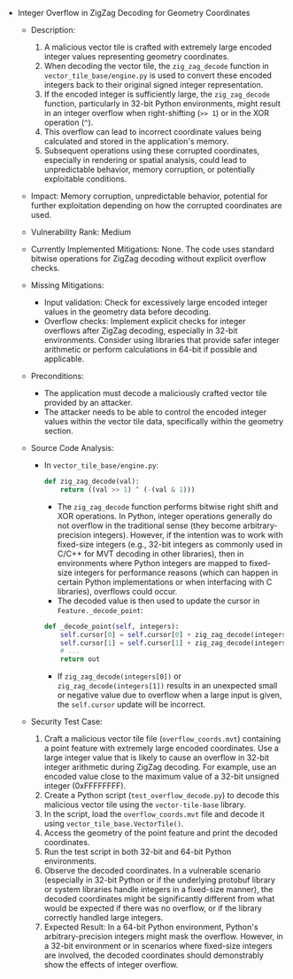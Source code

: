 - Integer Overflow in ZigZag Decoding for Geometry Coordinates
  - Description:
    1. A malicious vector tile is crafted with extremely large encoded integer values representing geometry coordinates.
    2. When decoding the vector tile, the `zig_zag_decode` function in `vector_tile_base/engine.py` is used to convert these encoded integers back to their original signed integer representation.
    3. If the encoded integer is sufficiently large, the `zig_zag_decode` function, particularly in 32-bit Python environments, might result in an integer overflow when right-shifting (`>> 1`) or in the XOR operation (`^`).
    4. This overflow can lead to incorrect coordinate values being calculated and stored in the application's memory.
    5. Subsequent operations using these corrupted coordinates, especially in rendering or spatial analysis, could lead to unpredictable behavior, memory corruption, or potentially exploitable conditions.
  - Impact: Memory corruption, unpredictable behavior, potential for further exploitation depending on how the corrupted coordinates are used.
  - Vulnerability Rank: Medium
  - Currently Implemented Mitigations: None. The code uses standard bitwise operations for ZigZag decoding without explicit overflow checks.
  - Missing Mitigations:
    - Input validation: Check for excessively large encoded integer values in the geometry data before decoding.
    - Overflow checks: Implement explicit checks for integer overflows after ZigZag decoding, especially in 32-bit environments. Consider using libraries that provide safer integer arithmetic or perform calculations in 64-bit if possible and applicable.
  - Preconditions:
    - The application must decode a maliciously crafted vector tile provided by an attacker.
    - The attacker needs to be able to control the encoded integer values within the vector tile data, specifically within the geometry section.
  - Source Code Analysis:
    - In `vector_tile_base/engine.py`:
      ```python
      def zig_zag_decode(val):
          return ((val >> 1) ^ (-(val & 1)))
      ```
      - The `zig_zag_decode` function performs bitwise right shift and XOR operations. In Python, integer operations generally do not overflow in the traditional sense (they become arbitrary-precision integers). However, if the intention was to work with fixed-size integers (e.g., 32-bit integers as commonly used in C/C++ for MVT decoding in other libraries), then in environments where Python integers are mapped to fixed-size integers for performance reasons (which can happen in certain Python implementations or when interfacing with C libraries), overflows could occur.
      - The decoded value is then used to update the cursor in `Feature._decode_point`:
      ```python
      def _decode_point(self, integers):
          self.cursor[0] = self.cursor[0] + zig_zag_decode(integers[0])
          self.cursor[1] = self.cursor[1] + zig_zag_decode(integers[1])
          # ...
          return out
      ```
      - If `zig_zag_decode(integers[0])` or `zig_zag_decode(integers[1])` results in an unexpected small or negative value due to overflow when a large input is given, the `self.cursor` update will be incorrect.

  - Security Test Case:
    1. Craft a malicious vector tile file (`overflow_coords.mvt`) containing a point feature with extremely large encoded coordinates. Use a large integer value that is likely to cause an overflow in 32-bit integer arithmetic during ZigZag decoding. For example, use an encoded value close to the maximum value of a 32-bit unsigned integer (0xFFFFFFFF).
    2. Create a Python script (`test_overflow_decode.py`) to decode this malicious vector tile using the `vector-tile-base` library.
    3. In the script, load the `overflow_coords.mvt` file and decode it using `vector_tile_base.VectorTile()`.
    4. Access the geometry of the point feature and print the decoded coordinates.
    5. Run the test script in both 32-bit and 64-bit Python environments.
    6. Observe the decoded coordinates. In a vulnerable scenario (especially in 32-bit Python or if the underlying protobuf library or system libraries handle integers in a fixed-size manner), the decoded coordinates might be significantly different from what would be expected if there was no overflow, or if the library correctly handled large integers.
    7. Expected Result: In a 64-bit Python environment, Python's arbitrary-precision integers might mask the overflow. However, in a 32-bit environment or in scenarios where fixed-size integers are involved, the decoded coordinates should demonstrably show the effects of integer overflow.